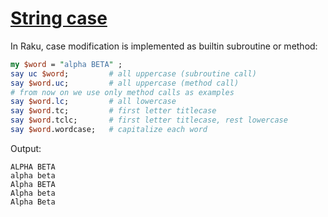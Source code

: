 [1]: https://rosettacode.org/wiki/String_case

# [String case][1]

 
In Raku, case modification is implemented as builtin subroutine or method:

```perl
my $word = "alpha BETA" ;
say uc $word;         # all uppercase (subroutine call)
say $word.uc;         # all uppercase (method call)
# from now on we use only method calls as examples
say $word.lc;         # all lowercase
say $word.tc;         # first letter titlecase
say $word.tclc;       # first letter titlecase, rest lowercase
say $word.wordcase;   # capitalize each word
```


Output:


```
ALPHA BETA
alpha beta
Alpha BETA
Alpha beta
Alpha Beta
```
